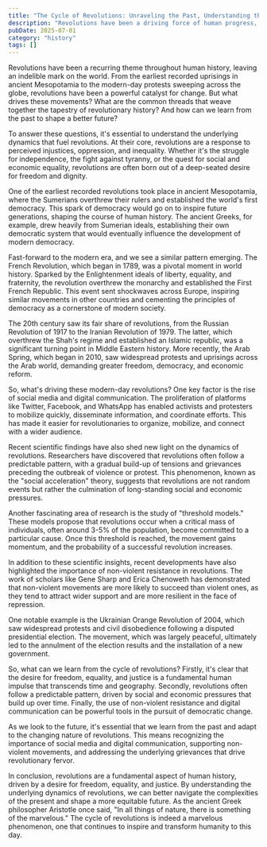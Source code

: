 ```yaml
---
title: "The Cycle of Revolutions: Unraveling the Past, Understanding the Present, and Shaping the Future"
description: "Revolutions have been a driving force of human progress, shaping the course of history and transforming societies. From the ancient world to modern times, revolutions have been sparked by a desire for change, freedom, and equality. This article delves into the historical significance of revolutions, examining recent developments and scientific findings that shed new light on these pivotal events."
pubDate: 2025-07-01
category: "history"
tags: []
---
```


Revolutions have been a recurring theme throughout human history, leaving an indelible mark on the world. From the earliest recorded uprisings in ancient Mesopotamia to the modern-day protests sweeping across the globe, revolutions have been a powerful catalyst for change. But what drives these movements? What are the common threads that weave together the tapestry of revolutionary history? And how can we learn from the past to shape a better future?

To answer these questions, it's essential to understand the underlying dynamics that fuel revolutions. At their core, revolutions are a response to perceived injustices, oppression, and inequality. Whether it's the struggle for independence, the fight against tyranny, or the quest for social and economic equality, revolutions are often born out of a deep-seated desire for freedom and dignity.

One of the earliest recorded revolutions took place in ancient Mesopotamia, where the Sumerians overthrew their rulers and established the world's first democracy. This spark of democracy would go on to inspire future generations, shaping the course of human history. The ancient Greeks, for example, drew heavily from Sumerian ideals, establishing their own democratic system that would eventually influence the development of modern democracy.

Fast-forward to the modern era, and we see a similar pattern emerging. The French Revolution, which began in 1789, was a pivotal moment in world history. Sparked by the Enlightenment ideals of liberty, equality, and fraternity, the revolution overthrew the monarchy and established the First French Republic. This event sent shockwaves across Europe, inspiring similar movements in other countries and cementing the principles of democracy as a cornerstone of modern society.

The 20th century saw its fair share of revolutions, from the Russian Revolution of 1917 to the Iranian Revolution of 1979. The latter, which overthrew the Shah's regime and established an Islamic republic, was a significant turning point in Middle Eastern history. More recently, the Arab Spring, which began in 2010, saw widespread protests and uprisings across the Arab world, demanding greater freedom, democracy, and economic reform.

So, what's driving these modern-day revolutions? One key factor is the rise of social media and digital communication. The proliferation of platforms like Twitter, Facebook, and WhatsApp has enabled activists and protesters to mobilize quickly, disseminate information, and coordinate efforts. This has made it easier for revolutionaries to organize, mobilize, and connect with a wider audience.

Recent scientific findings have also shed new light on the dynamics of revolutions. Researchers have discovered that revolutions often follow a predictable pattern, with a gradual build-up of tensions and grievances preceding the outbreak of violence or protest. This phenomenon, known as the "social acceleration" theory, suggests that revolutions are not random events but rather the culmination of long-standing social and economic pressures.

Another fascinating area of research is the study of "threshold models." These models propose that revolutions occur when a critical mass of individuals, often around 3-5% of the population, become committed to a particular cause. Once this threshold is reached, the movement gains momentum, and the probability of a successful revolution increases.

In addition to these scientific insights, recent developments have also highlighted the importance of non-violent resistance in revolutions. The work of scholars like Gene Sharp and Erica Chenoweth has demonstrated that non-violent movements are more likely to succeed than violent ones, as they tend to attract wider support and are more resilient in the face of repression.

One notable example is the Ukrainian Orange Revolution of 2004, which saw widespread protests and civil disobedience following a disputed presidential election. The movement, which was largely peaceful, ultimately led to the annulment of the election results and the installation of a new government.

So, what can we learn from the cycle of revolutions? Firstly, it's clear that the desire for freedom, equality, and justice is a fundamental human impulse that transcends time and geography. Secondly, revolutions often follow a predictable pattern, driven by social and economic pressures that build up over time. Finally, the use of non-violent resistance and digital communication can be powerful tools in the pursuit of democratic change.

As we look to the future, it's essential that we learn from the past and adapt to the changing nature of revolutions. This means recognizing the importance of social media and digital communication, supporting non-violent movements, and addressing the underlying grievances that drive revolutionary fervor.

In conclusion, revolutions are a fundamental aspect of human history, driven by a desire for freedom, equality, and justice. By understanding the underlying dynamics of revolutions, we can better navigate the complexities of the present and shape a more equitable future. As the ancient Greek philosopher Aristotle once said, "In all things of nature, there is something of the marvelous." The cycle of revolutions is indeed a marvelous phenomenon, one that continues to inspire and transform humanity to this day.